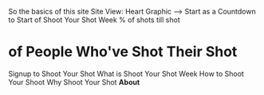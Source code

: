So the basics of this site
Site View:
Heart Graphic --> Start as a Countdown to Start of Shoot Your Shot Week
% of shots till shot
# of People Who've Shot Their Shot
Signup to Shoot Your Shot
What is Shoot Your Shot Week
How to Shoot Your Shoot
Why Shoot Your Shot
**About**
